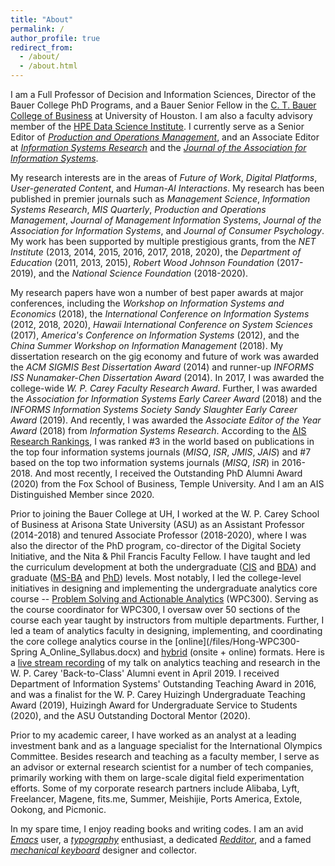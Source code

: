 ```yaml
---
title: "About"
permalink: /
author_profile: true
redirect_from: 
  - /about/
  - /about.html
---
```


I am a Full Professor of Decision and Information Sciences, Director of the Bauer College PhD Programs, and a Bauer Senior Fellow in the [C. T. Bauer College of Business](https://www.bauer.uh.edu/search/directory/profile.asp?firstname=Kevin&lastname=Hong) at University of Houston. I am also a faculty advisory member of the [HPE Data Science Institute](https://hpedsi.uh.edu/). I currently serve as a Senior Editor of [*Production and Operations Management*](http://www.poms.org/journal/departments/), and an Associate Editor at [*Information Systems Research*](https://pubsonline.informs.org/page/isre/editorial-board) and the [*Journal of the Association for Information Systems*](https://aisel.aisnet.org/jais/editorialboard.html).

My research interests are in the areas of *Future of Work*, *Digital Platforms*, *User-generated Content*, and *Human-AI Interactions*. My research has been published in premier journals such as *Management Science*, *Information Systems Research*, *MIS Quarterly*, *Production and Operations Management*, *Journal of Management Information Systems*, *Journal of the Association for Information Systems*, and *Journal of Consumer Psychology*. My work has been supported by multiple prestigious grants, from the *NET Institute* (2013, 2014, 2015, 2016, 2017, 2018, 2020), the *Department of Education* (2011, 2013, 2015), *Robert Wood Johnson Foundation* (2017-2019), and the *National Science Foundation* (2018-2020).

My research papers have won a number of best paper awards at major conferences, including the *Workshop on Information Systems and Economics* (2018), the *International Conference on Information Systems* (2012, 2018, 2020), *Hawaii International Conference on System Sciences* (2017), *America's Conference on Information Systems* (2012), and the *China Summer Workshop on Information Management* (2018). My dissertation research on the gig economy and future of work was awarded the *ACM SIGMIS Best Dissertation Award* (2014) and runner-up *INFORMS ISS Nunamaker-Chen Dissertation Award* (2014). In 2017, I was awarded the college-wide *W. P. Carey Faculty Research Award*. Further, I was awarded the *Association for Information Systems Early Career Award* (2018) and the *INFORMS Information Systems Society Sandy Slaughter Early Career Award* (2019). And recently, I was awarded the *Associate Editor of the Year Award* (2018) from *Information Systems Research*. According to the [AIS Research Rankings](https://www.aisresearchrankings.org/rankings/), I was ranked #3 in the world based on publications in the top four information systems journals (*MISQ*, *ISR*, *JMIS*, *JAIS*) and #7 based on the top two information systems journals (*MISQ*, *ISR*) in 2016-2018. And most recently, I received the Outstanding PhD Alumni Award (2020) from the Fox School of Business, Temple University. And I am an AIS Distinguished Member since 2020.

Prior to joining the Bauer College at UH, I worked at the W. P. Carey School of Business at Arisona State University (ASU) as an Assistant Professor (2014-2018) and tenured Associate Professor (2018-2020), where I was also the director of the PhD program, co-director of the Digital Society Initiative, and the Nita & Phil Francis Faculty Fellow. I have taught and led the curriculum development at both the undergraduate ([CIS](/files/CIS360_Hong.pdf) and [BDA](/files/CIS315_Hong.docx)) and graduate ([MS-BA](/files/MSBA_Applied_Projects_Syllabus.docx) and [PhD](/files/CIS791_Hong.doc)) levels. Most notably, I led the college-level initiatives in designing and implementing the undergraduate analytics core course -- [Problem Solving and Actionable Analytics](/files/WPC300_Syllabus_2020Spring_V04.docx) (WPC300). Serving as the course coordinator for WPC300, I oversaw over 50 sections of the course each year taught by instructors from multiple departments. Further, I led a team of analytics faculty in designing, implementing, and coordinating the core college analytics course in the [online](/files/Hong-WPC300-Spring A_Online_Syllabus.docx) and [hybrid](/files/WPC300_Schedule_2020Spring.docx) (onsite + online) formats. Here is a [live stream recording](https://player.theplatform.com/p/U8-EDC/dKzF6F2_w14a/select/media/dCsGzS1z_uCq?form=html) of my talk on analytics teaching and research in the W. P. Carey 'Back-to-Class' Alumni event in April 2019. I received Department of Information Systems' Outstanding Teaching Award in 2016, and was a finalist for the W. P. Carey Huizingh Undergraduate Teaching Award (2019), Huizingh Award for Undergraduate Service to Students (2020), and the ASU Outstanding Doctoral Mentor (2020).

Prior to my academic career, I have worked as an analyst at a leading investment bank and as a language specialist for the International Olympics Committee. Besides research and teaching as a faculty member, I serve as an advisor or external research scientist for a number of tech companies, primarily working with them on large-scale digital field experimentation efforts. Some of my corporate research partners include Alibaba, Lyft, Freelancer, Magene, fits.me, Summer, Meishijie, Ports America, Extole, Ookong, and Picmonic.

In my spare time, I enjoy reading books and writing codes. I am an avid [*Emacs*](https://www.spacemacs.org/) user, a [*typography*](https://fontsinuse.com/) enthusiast, a dedicated [*Redditor*](https://www.reddit.com/), and a famed [*mechanical keyboard*](https://www.reddit.com/r/MechanicalKeyboards/) designer and collector.

<!-- {% include image.html url="/images/gig1.jpg" caption="The gig economy is transforming how individuals work and how firms recruit." width=500 align="center" %} -->
